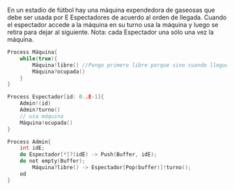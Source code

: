 En un estadio de fútbol hay una máquina expendedora de gaseosas que debe ser usada por E Espectadores de acuerdo al orden de llegada. Cuando el espectador accede a la máquina en su turno usa la máquina y luego se retira para dejar al siguiente.
    Nota: cada Espectador una sólo una vez la máquina.

````C
Process Máquina{
    while(true){
        Máquina!libre() //Pongo primero libre porque sino cuando llegue el primer espectador no la va a poder usar
        Máquina?ocupada()
    }
}

Process Espectador[id: 0..E-1]{
    Admin!(id)
    Admin?turno()
    // usa máquina
    Máquina!ocupada()
}

Process Admin{
    int idE;
    do Espectador[*]?(idE) -> Push(Buffer, idE);
    do not empty(Buffer);
        Máquina?libre() -> Espectador[Pop(buffer)]!turno();
    od
}
````